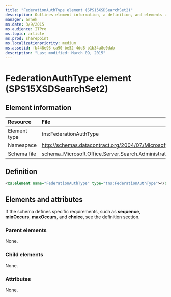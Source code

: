 ```yaml
---
title: "FederationAuthType element (SPS15XSDSearchSet2)"
description: Outlines element information, a definition, and elements and attributes for the FederationAuthType element (SPS15XSDSearchSet2) in Sharepoint.
manager: arnek
ms.date: 3/9/2015
ms.audience: ITPro
ms.topic: article
ms.prod: sharepoint
ms.localizationpriority: medium
ms.assetid: fb448e93-ca90-be52-4dd8-b1b34a8e0dab
description: "Last modified: March 09, 2015"
---
```


# FederationAuthType element (SPS15XSDSearchSet2)

 
  
## Element information

| Resource | File|
|:-----|:-----|
|Element type <br/> |tns:FederationAuthType  <br/> |
|Namespace <br/> |http://schemas.datacontract.org/2004/07/Microsoft.Office.Server.Search.Administration  <br/> |
|Schema file <br/> |schema_Microsoft.Office.Server.Search.Administration.xsd  <br/> |
   
## Definition

```XML
<xs:element name="FederationAuthType" type="tns:FederationAuthType"></xs:element>

```

## Elements and attributes

If the schema defines specific requirements, such as **sequence**, **minOccurs**, **maxOccurs**, and **choice**, see the definition section. 
  
### Parent elements

None.
  
### Child elements

None.
  
### Attributes

None.
  

